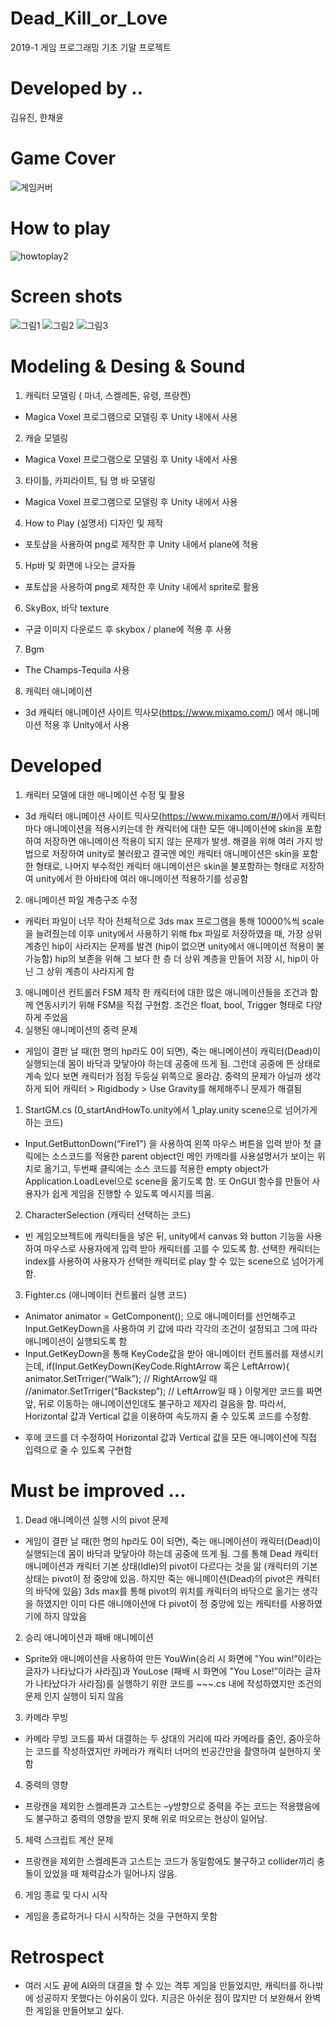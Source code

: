 # Dead_Kill_or_Love
2019-1 게임 프로그래밍 기초 기말 프로젝트

# Developed by ..
김유진, 한채윤

# Game Cover
![게임커버](https://user-images.githubusercontent.com/43868490/121031529-61f7cc80-c7e5-11eb-9452-c0c424424a6a.png)

# How to play
![howtoplay2](https://user-images.githubusercontent.com/43868490/121035589-fdd70780-c7e8-11eb-9521-2c5a8e22754f.png)

# Screen shots
![그림1](https://user-images.githubusercontent.com/43868490/121031912-bf8c1900-c7e5-11eb-9f81-eca7ea176e25.png)
![그림2](https://user-images.githubusercontent.com/43868490/121031905-bdc25580-c7e5-11eb-86af-e4aaa1e5d7dc.png)
![그림3](https://user-images.githubusercontent.com/43868490/121031892-bb5ffb80-c7e5-11eb-929c-5b2a69894ee6.png)

# Modeling & Desing & Sound
1. 캐릭터 모델링 ( 마녀, 스켈레톤, 유령, 프랑켄)
- Magica Voxel 프로그램으로 모델링 후 Unity 내에서 사용
2. 캐슬 모델링
- Magica Voxel 프로그램으로 모델링 후 Unity 내에서 사용
3. 타이틀, 카피라이트, 팀 명 바 모델링
- Magica Voxel 프로그램으로 모델링 후 Unity 내에서 사용
4. How to Play (설명서) 디자인 및 제작
- 포토샵을 사용하여 png로 제작한 후 Unity 내에서 plane에 적용
5. Hp바 및 화면에 나오는 글자들
- 포토샵을 사용하여 png로 제작한 후 Unity 내에서 sprite로 활용 
6. SkyBox, 바닥 texture
- 구글 이미지 다운로드 후 skybox / plane에 적용 후 사용
7. Bgm
- The Champs-Tequila 사용
8. 캐릭터 애니메이션
- 3d 캐릭터 애니메이션 사이트 믹사모(https://www.mixamo.com/) 에서 애니메이션 적용 후 Unity에서 사용

# Developed
1. 캐릭터 모델에 대한 애니메이션 수정 및 활용
- 3d 캐릭터 애니메이션 사이트 믹사모(https://www.mixamo.com/#/)에서 캐릭터마다 애니메이션을 적용시키는데 한 캐릭터에 대한 모든 애니메이션에 skin을 포함하여 저장하면 애니메이션 적용이 되지 않는 문제가 발생. 해결을 위해 여러 가지 방법으로 저장하여 unity로 불러왔고 결국엔 메인 캐릭터 애니메이션은 skin을 포함한 형태로, 나머지 부수적인 캐릭터 애니메이션은 skin을 불포함하는 형태로 저장하여 unity에서 한 아바타에 여러 애니메이션 적용하기를 성공함
2. 애니메이션 파일 계층구조 수정
- 캐릭터 파일이 너무 작아 전체적으로 3ds max 프로그램을 통해 10000%씩 scale을 늘려줬는데 이후 unity에서 사용하기 위해 fbx 파일로 저장하였을 때, 가장 상위 계층인 hip이 사라지는 문제를 발견 (hip이 없으면 unity에서 애니메이션 적용이 불가능함) hip의 보존을 위해 그 보다 한 층 더 상위 계층을 만들어 저장 시, hip이 아닌 그 상위 계층이 사라지게 함
3. 애니메이션 컨트롤러 FSM 제작
한 캐릭터에 대한 많은 애니메이션들을 조건과 함께 연동시키기 위해 FSM을 직접 구현함. 조건은 float, bool, Trigger 형태로 다양하게 주었음
4. 실행된 애니메이션의 중력 문제
- 게임이 결판 날 때(한 명의 hp라도 0이 되면), 죽는 애니메이션이 캐릭터(Dead)이 실행되는데 몸이 바닥과 맞닿아야 하는데 공중에 뜨게 됨. 그런데 공중에 뜬 상태로 계속 있다 보면 캐릭터가 점점 두둥실 위쪽으로 올라감. 중력의 문제가 아닐까 생각하게 되어 캐릭터 > Rigidbody > Use Gravity를 해제해주니 문제가 해결됨
1. StartGM.cs (0_startAndHowTo.unity에서 1_play.unity scene으로 넘어가게 하는 코드)
- Input.GetButtonDown(“Fire1”) 을 사용하여 왼쪽 마우스 버튼을 입력 받아 첫 클릭에는 소스코드를 적용한 parent object인 메인 카메라를 사용설명서가 보이는 위치로 옮기고, 두번째 클릭에는 소스 코드를 적용한 empty object가 Application.LoadLevel으로 scene을 옮기도록 함. 또 OnGUI 함수를 만들어 사용자가 쉽게 게임을 진행할 수 있도록 메시지를 띄움.
2. CharacterSelection (캐릭터 선택하는 코드)
- 빈 게임오브젝트에 캐릭터들을 넣은 뒤, unity에서 canvas 와 button 기능을 사용하여 마우스로 사용자에게 입력 받아 캐릭터를 고를 수 있도록 함. 선택한 캐릭터는 index를 사용하여  사용자가 선택한 캐릭터로 play 할 수 있는 scene으로 넘어가게 함. 
3. Fighter.cs (애니메이터 컨트롤러 실행 코드)
- Animator animator = GetComponent<Animator>(); 으로 애니메이터를 선언해주고 Input.GetKeyDown을 사용하여 키 값에 따라 각각의 조건이 설정되고 그에 따라 애니메이션이 실행되도록 함
- Input.GetKeyDown을 통해 KeyCode값을 받아 애니메이터 컨트롤러를 재생시키는데, 
if(Input.GetKeyDown(KeyCode.RightArrow 혹은 LeftArrow){
	animator.SetTrriger(“Walk”); // RightArrow일 때
	//animator.SetTrriger(“Backstep”); // LeftArrow일 때 }
이렇게만 코드를 짜면 앞, 뒤로 이동하는 애니메이션인데도 불구하고 제자리 걸음을 함.
따라서, Horizontal 값과 Vertical 값을 이용하여 속도까지 줄 수 있도록 코드를 수정함.
+ 후에 코드를 더 수정하여 Horizontal 값과 Vertical 값을 모든 애니메이션에 직접 입력으로 줄 수 있도록 구현함

# Must be improved ...
1. Dead 애니메이션 실행 시의 pivot 문제
- 게임이 결판 날 때(한 명의 hp라도 0이 되면), 죽는 애니메이션이 캐릭터(Dead)이 실행되는데 몸이 바닥과 맞닿아야 하는데 공중에 뜨게 됨. 그를 통해 Dead 캐릭터 애니메이션과 캐릭터 기본 상태(Idle)의 pivot이 다르다는 것을 앎 (캐릭터의 기본 상태는 pivot이 정 중앙에 있음. 하지만 죽는 애니메이션(Dead)의 pivot은 캐릭터의 바닥에 있음)  3ds max를 통해 pivot의 위치를 캐릭터의 바닥으로 옮기는 생각을 하였지만 이미 다른 애니메이션에 다 pivot이 정 중앙에 있는 캐릭터를 사용하였기에 하지 않았음
2. 승리 애니메이션과 패배 애니메이션
- Sprite와 애니메이션을 사용하여 만든 YouWin(승리 시 화면에 "You win!”이라는 글자가 나타났다가 사라짐)과 YouLose (패배 시 화면에 "You Lose!”이라는 글자가 나타났다가 사라짐)를 실행하기 위한 코드를 ~~~.cs 내에 작성하였지만 조건의 문제 인지 실행이 되지 않음 
3. 카메라 무빙
- 카메라 무빙 코드를 짜서 대결하는 두 상대의 거리에 따라 카메라를 줌인, 줌아웃하는 코드를 작성하였지만 카메라가 캐릭터 너머의 빈공간만을 촬영하여 실현하지 못 함
4. 중력의 영향
- 프랑캔을 제외한 스켈레톤과 고스트는 –y방향으로 중력을 주는 코드는 적용했음에도 불구하고 중력의 영향을 받지 못해 위로 떠오르는 현상이 일어남.
5. 체력 스크립트 계산 문제
 - 프랑캔을 제외한 스켈레톤과 고스트는 코드가 동일함에도 불구하고 collider끼리 충돌이 있었을 때 체력감소가 일어나지 않음.
6. 게임 종료 및 다시 시작
- 게임을 종료하거나 다시 시작하는 것을 구현하지 못함

# Retrospect
- 여러 시도 끝에 AI와의 대결을 할 수 있는 격투 게임을 만들었지만, 캐릭터를 하나밖에 성공하지 못했다는 아쉬움이 있다. 지금은 아쉬운 점이 많지만 더 보완해서 완벽한 게임을 만들어보고 싶다. 


